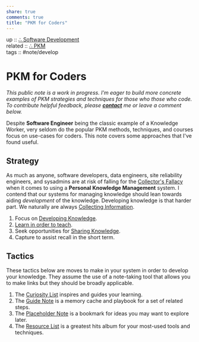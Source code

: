```yaml
---  
share: true  
comments: true  
title: "PKM for Coders"  
---  
```

up :: [∴ Software Development](./%E2%88%B4-Software-Development.md)  
related :: [∴ PKM](./%E2%88%B4-PKM.md)  
tags :: #note/develop   
  
# PKM for Coders  
*This public note is a work in progress. I'm eager to build more concrete examples of PKM strategies and techniques for those who those who code. To contribute helpful feedback, please **[contact](https://mikebrinker.net/contact/)** me or leave a comment below.*  
  
Despite **Software Engineer** being the classic example of a Knowledge Worker, very seldom do the popular PKM methods, techniques, and courses focus on use-cases for coders. This note covers some approaches that I've found useful.   
  
## Strategy  
As much as anyone, software developers, data engineers, site reliability engineers, and sysadmins are at risk of falling for the [Collector's Fallacy](./Collector's-Fallacy.md) when it comes to using a **Personal Knowledge Management** system. I contend that our systems for managing knowledge should lean towards aiding *development* of the knowledge. Developing knowledge is that harder part. We naturally are always [Collecting Information](./Collecting-Information.md).  
  
1. Focus on [Developing Knowledge](./Developing-Knowledge.md).  
2. [Learn in order to teach](Learn%20in%20order%20to%20teach.md).  
3. Seek opportunities for [Sharing Knowledge](./Sharing-Knowledge.md).  
4. Capture to assist recall in the short term.  
  
## Tactics  
These tactics below are moves to make in your system in order to develop your knowledge. They assume the use of a note-taking tool that allows you to make links but they should be broadly applicable.  
  
1. The [Curiosity List](./Curiosity-List.md) inspires and guides your learning.   
2. The [Guide Note](./Guide-Note.md) is a memory cache and playbook for a set of related steps.  
3. The [Placeholder Note](../Placeholder%20Note.md) is a bookmark for ideas you may want to explore later.  
4. The [Resource List](Resource%20List.md) is a greatest hits album for your most-used tools and techniques.  
